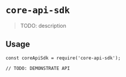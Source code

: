 # `core-api-sdk`

> TODO: description

## Usage

```
const coreApiSdk = require('core-api-sdk');

// TODO: DEMONSTRATE API
```
